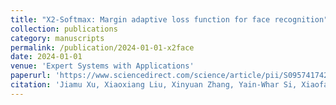 ```yaml
---
title: "X2-Softmax: Margin adaptive loss function for face recognition"
collection: publications
category: manuscripts
permalink: /publication/2024-01-01-x2face
date: 2024-01-01
venue: 'Expert Systems with Applications'
paperurl: 'https://www.sciencedirect.com/science/article/pii/S0957417424006572'
citation: 'Jiamu Xu, Xiaoxiang Liu, Xinyuan Zhang, Yain-Whar Si, Xiaofan Li, Zheng Shi, Ke Wang, and Xueyuan Gong*, X2-Softmax: Margin adaptive loss function for face recognition, Expert Systems with Applications, 2024, 249: 123791.'
---
```

